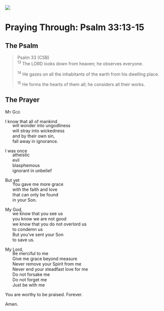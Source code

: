 <img class="intro-right" src="/images/art-paris-psalter.jpg">

<style>
  li {list-style-type: none;}
  p + ul {
    margin-top: -18px;
}
</style>

# Praying Through: Psalm 33:13-15

## The Psalm

>Psalm 33 (CSB)  
><sup>13</sup> The LORD looks down from heaven; he observes everyone. 
>
><sup>14</sup> He gazes on all the inhabitants of the earth from his dwelling place. 
>
><sup>15</sup> He forms the hearts of them all; he considers all their works. 

## The Prayer

<div style="font-variant: small-caps;">
My God
</div>

I know that all of mankind
* will wonder into ungodliness 
* will stray into wickedness
* and by their own sin,
* fall away in ignorance. 

I was once
* atheistic
* evil
* blasphemous
* ignorant in unbelief

But yet
* You gave me more grace
* with the faith and love
* that can only be found 
* in your Son.

My God,
* we know that you see us
* you know we are not good
* we know that you do not overlord us
* to condemn us
* But you’ve sent your Son
* to save us.

My Lord,
* Be merciful to me
* Give me grace beyond measure
* Never remove your Spirit from me 
* Never end your steadfast love for me
* Do not forsake me
* Do not forget me
* Just be with me

You are worthy to be praised. Forever.

Amen.
